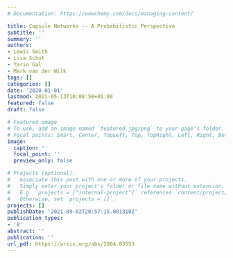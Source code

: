 ```yaml
---
# Documentation: https://wowchemy.com/docs/managing-content/

title: Capsule Networks -- A Probabilistic Perspective
subtitle: ''
summary: ''
authors:
- Lewis Smith
- Lisa Schut
- Yarin Gal
- Mark van der Wilk
tags: []
categories: []
date: '2020-01-01'
lastmod: 2021-05-13T10:08:58+01:00
featured: false
draft: false

# Featured image
# To use, add an image named `featured.jpg/png` to your page's folder.
# Focal points: Smart, Center, TopLeft, Top, TopRight, Left, Right, BottomLeft, Bottom, BottomRight.
image:
  caption: ''
  focal_point: ''
  preview_only: false

# Projects (optional).
#   Associate this post with one or more of your projects.
#   Simply enter your project's folder or file name without extension.
#   E.g. `projects = ["internal-project"]` references `content/project/deep-learning/index.md`.
#   Otherwise, set `projects = []`.
projects: []
publishDate: '2021-09-02T20:57:15.001310Z'
publication_types:
- '0'
abstract: ''
publication: ''
url_pdf: https://arxiv.org/abs/2004.03553
---
```

